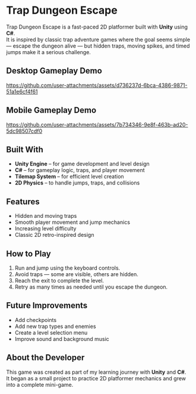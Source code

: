 # Trap Dungeon Escape

Trap Dungeon Escape is a fast-paced 2D platformer built with **Unity** using **C#**.  
It is inspired by classic trap adventure games where the goal seems simple — escape the dungeon alive — but hidden traps, moving spikes, and timed jumps make it a serious challenge.


## Desktop Gameplay Demo
https://github.com/user-attachments/assets/d736237d-6bca-4386-9871-51a1e6cf4f61


## Mobile Gameplay Demo
https://github.com/user-attachments/assets/7b734346-9e8f-463b-ad20-5dc98507cdf0







## Built With

- **Unity Engine** – for game development and level design  
- **C#** – for gameplay logic, traps, and player movement  
- **Tilemap System** – for efficient level creation  
- **2D Physics** – to handle jumps, traps, and collisions  



## Features

- Hidden and moving traps  
- Smooth player movement and jump mechanics  
- Increasing level difficulty  
- Classic 2D retro-inspired design  



## How to Play

1. Run and jump using the keyboard controls.  
2. Avoid traps — some are visible, others are hidden.  
3. Reach the exit to complete the level.  
4. Retry as many times as needed until you escape the dungeon.  



## Future Improvements

- Add checkpoints  
- Add new trap types and enemies  
- Create a level selection menu  
- Improve sound and background music  



## About the Developer

This game was created as part of my learning journey with **Unity** and **C#**.  
It began as a small project to practice 2D platformer mechanics and grew into a complete mini-game.

